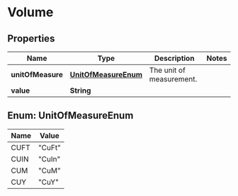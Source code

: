 # Volume

## Properties
Name | Type | Description | Notes
------------ | ------------- | ------------- | -------------
**unitOfMeasure** | [**UnitOfMeasureEnum**](#UnitOfMeasureEnum) | The unit of measurement. | 
**value** | **String** |  | 

<a name="UnitOfMeasureEnum"></a>
## Enum: UnitOfMeasureEnum
Name | Value
---- | -----
CUFT | &quot;CuFt&quot;
CUIN | &quot;CuIn&quot;
CUM | &quot;CuM&quot;
CUY | &quot;CuY&quot;
